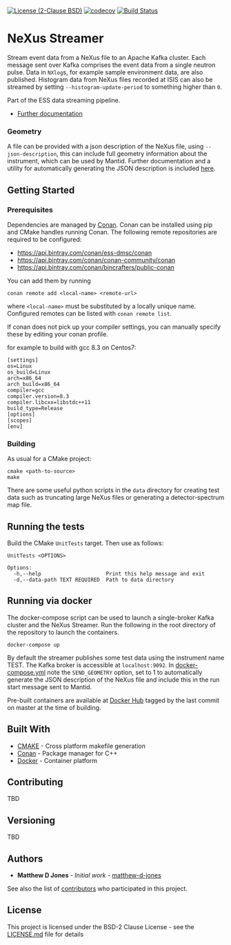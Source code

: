 [![License (2-Clause BSD)](https://img.shields.io/badge/license-BSD%202--Clause-blue.svg)](https://github.com/ess-dmsc/NeXus-Streamer/blob/master/LICENSE) [![codecov](https://codecov.io/gh/ess-dmsc/NeXus-Streamer/branch/master/graph/badge.svg)](https://codecov.io/gh/ess-dmsc/NeXus-Streamer) [![Build Status](https://jenkins.esss.dk/dm/job/ess-dmsc/job/NeXus-Streamer/job/master/badge/icon)](https://jenkins.esss.dk/dm/job/ess-dmsc/job/NeXus-Streamer/job/master/)

# NeXus Streamer
Stream event data from a NeXus file to an Apache Kafka cluster. Each message sent over Kafka comprises the event data from a single neutron pulse. Data in `NXlog`s, for example sample environment data, are also published.
Histogram data from NeXus files recorded at ISIS can also be streamed by setting `--histogram-update-period` to something higher than `0`.

Part of the ESS data streaming pipeline.

- [Further documentation](documentation/README.md)

### Geometry
A file can be provided with a json description of the NeXus file, using `--json-description`, this can include full geometry information about the instrument, which can be used by Mantid.
Further documentation and a utility for automatically generating the JSON description is included [here](generate_json/README.md).

## Getting Started

### Prerequisites
Dependencies are managed by [Conan](https://conan.io/). Conan can be installed using pip and CMake handles running Conan.
The following remote repositories are required to be configured:

- https://api.bintray.com/conan/ess-dmsc/conan
- https://api.bintray.com/conan/conan-community/conan
- https://api.bintray.com/conan/bincrafters/public-conan

You can add them by running
```
conan remote add <local-name> <remote-url>
```
where `<local-name>` must be substituted by a locally unique name. Configured
remotes can be listed with `conan remote list`.

If conan does not pick up your compiler settings, you can manually specify these by editing your conan profile.

for example to build with gcc 8.3 on Centos7:

```
[settings]
os=Linux
os_build=Linux
arch=x86_64
arch_build=x86_64
compiler=gcc
compiler.version=8.3
compiler.libcxx=libstdc++11
build_type=Release
[options]
[scopes]
[env]
```


### Building
As usual for a CMake project:
```
cmake <path-to-source>
make
```

There are some useful python scripts in the `data` directory for creating test data such as truncating large NeXus files or generating a detector-spectrum map file. 

## Running the tests
Build the CMake `UnitTests` target. Then use as follows:

```
UnitTests <OPTIONS>

Options:
  -h,--help                     Print this help message and exit
  -d,--data-path TEXT REQUIRED  Path to data directory
```

## Running via docker

The docker-compose script can be used to launch a single-broker Kafka cluster and the NeXus Streamer.
Run the following in the root directory of the repository to launch the containers.

```
docker-compose up
```
By default the streamer publishes some test data using the instrument name TEST. The Kafka broker is accessible at `localhost:9092`.
In [docker-compose.yml](docker-compose.yml) note the `SEND_GEOMETRY` option, set to 1 to automatically generate the JSON description of the NeXus file and include this in the run start message sent to Mantid. 

Pre-built containers are available at [Docker Hub](https://hub.docker.com/r/screamingudder/nexus-streamer/) tagged by the last commit on master at the time of building.  

## Built With
* [CMAKE](https://cmake.org/) - Cross platform makefile generation
* [Conan](https://conan.io/) - Package manager for C++
* [Docker](https://docker.com) - Container platform

## Contributing
TBD

## Versioning
TBD

## Authors

* **Matthew D Jones** - *Initial work* - [matthew-d-jones](https://github.com/matthew-d-jones)

See also the list of [contributors](https://github.com/ess-dmsc/NeXus-Streamer/graphs/contributors) who participated in this project.

## License

This project is licensed under the BSD-2 Clause License - see the [LICENSE.md](LICENSE.md) file for details
